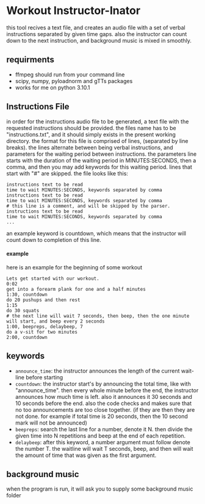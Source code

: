 # Workout Instructor-Inator

this tool recives a text file, and creates an audio file with a set of verbal instructions separated by given time gaps.
also the instructor can count down to the next instruction, and background music is mixed in smoothly.

## requirments

- ffmpeg should run from your command line
- scipy, numpy, pyloadnorm and gTTs packages
- works for me on python 3.10.1

## Instructions File

in order for the instructions audio file to be generated, a text file with the requested instructions should be provided. the files name has to be "instructions.txt", and it should simply exists in the present working directory. the format for this file is comprised of lines, (separated by line breaks). the lines alternate between being verbal instructions, and parameters for the waiting period between instructions. the parameters line starts with the duration of the waiting period in MINUTES:SECONDS, then a comma, and then you may add keywords for this waiting period.
lines that start with "#" are skipped.
the file looks like this:

```text
instructions text to be read
time to wait MINUTES:SECONDS, keywords separated by comma
instructions text to be read
time to wait MINUTES:SECONDS, keywords separated by comma
# this line is a comment, and will be skipped by the parser.
instructions text to be read
time to wait MINUTES:SECONDS, keywords separated by comma
...
```

an example keyword is countdown, which means that the instructor will count down to completion of this line.

#### example

here is an example for the beginning of some workout

```text
Lets get started with our workout.
0:02
get into a forearm plank for one and a half minutes
1:30, countdown
do 20 pushups and then rest
1:15
do 30 squats
# the next line will wait 7 seconds, then beep, then the one minute will start, and beep every 2 seconds
1:00, beepreps, delaybeep, 7
do a v-sit for two minutes
2:00, countdown
```

## keywords

- ```announce_time```: the instructor announces the length of the current wait-line before starting
- ```countdown```: the instructor start's by announcing the total time, like with "announce_time". then every whole minute before the end, the instructor announces how much time is left. also it announces it 30 seconds and 10 seconds before the end. also the code checks and makes sure that no too announcements are too close together. (if they are then they are not done. for example if total time is 20 seconds, then the 10 second mark will not be announced)
- ```beepreps```: search the last line for a number, denote it N. then divide the given time into N repetitions and beep at the end of each repetition.
- ```delaybeep```: after this keyword, a number argument must follow denote the number T. the waitline will wait T seconds, beep, and then will wait the amount of time that was given as the first argument.

## background music

when the program is run, it will ask you to supply some background music folder
